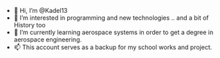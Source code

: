 - 👋 Hi, I’m @Kadel13
- 👀 I’m interested in programming and new technologies .. and a bit of History too
- 🌱 I’m currently learning aerospace systems in order to get a degree in aerospace engineering.
- 📫 This account serves as a backup for my school works and project.

<!---
Kadel13/Kadel13 is a ✨ special ✨ repository because its `README.md` (this file) appears on your GitHub profile.
You can click the Preview link to take a look at your changes.
--->
